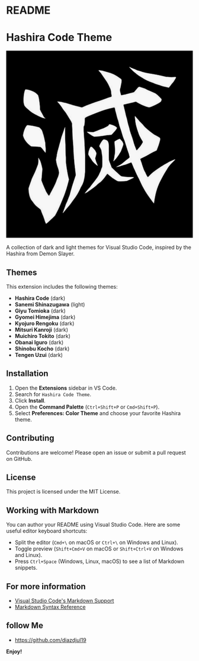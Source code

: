 # README

# Hashira Code Theme

<div align="center">

![Hashira Code Theme Logo](scrlogo.jpeg)

</div>

A collection of dark and light themes for Visual Studio Code, inspired by the Hashira from Demon Slayer.

## Themes

This extension includes the following themes:

- **Hashira Code** (dark)
- **Sanemi Shinazugawa** (light)
- **Giyu Tomioka** (dark)
- **Gyomei Himejima** (dark)
- **Kyojuro Rengoku** (dark)
- **Mitsuri Kanroji** (dark)
- **Muichiro Tokito** (dark)
- **Obanai Iguro** (dark)
- **Shinobu Kocho** (dark)
- **Tengen Uzui** (dark)

## Installation

1.  Open the **Extensions** sidebar in VS Code.
2.  Search for `Hashira Code Theme`.
3.  Click **Install**.
4.  Open the **Command Palette** (`Ctrl+Shift+P` or `Cmd+Shift+P`).
5.  Select **Preferences: Color Theme** and choose your favorite Hashira theme.

## Contributing

Contributions are welcome! Please open an issue or submit a pull request on GitHub.

## License

This project is licensed under the MIT License.

## Working with Markdown

You can author your README using Visual Studio Code. Here are some useful editor keyboard shortcuts:

- Split the editor (`Cmd+\` on macOS or `Ctrl+\` on Windows and Linux).
- Toggle preview (`Shift+Cmd+V` on macOS or `Shift+Ctrl+V` on Windows and Linux).
- Press `Ctrl+Space` (Windows, Linux, macOS) to see a list of Markdown snippets.

## For more information

- [Visual Studio Code's Markdown Support](http://code.visualstudio.com/docs/languages/markdown)
- [Markdown Syntax Reference](https://help.github.com/articles/markdown-basics/)

## follow Me

- https://github.com/diazdjul19

**Enjoy!**
